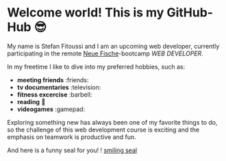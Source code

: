 # Welcome world! This is my GitHub-Hub :sunglasses:

My name is Stefan Fitoussi and I am an upcoming web developer, currently participating in the remote [Neue Fische](https://www.neuefische.de/)-bootcamp _WEB DEVELOPER_.

In my freetime I like to dive into my preferred hobbies, such as:
- **meeting friends** :friends:
- **tv documentaries** :television:
- **fitness excercise** :barbell:
- **reading** :book:
- **videogames** :gamepad:

Exploring something new has always been one of my favorite things to do, so the challenge of this web development course is exciting and the emphasis on teamwork is productive and fun.

And here is a funny seal for you!
! [smiling seal ](https://cdn.pixabay.com/photo/2022/09/05/10/36/grey-seal-7433843_960_720.jpg)
